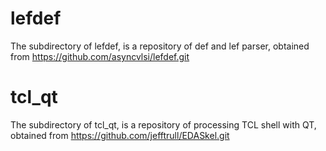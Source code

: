 # lefdef
The subdirectory of lefdef, is a repository of def and lef parser, obtained from https://github.com/asyncvlsi/lefdef.git
# tcl_qt
The subdirectory of tcl_qt, is a repository of processing TCL shell with QT, obtained from https://github.com/jefftrull/EDASkel.git